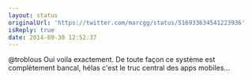 ```yaml
---
layout: status
originalUrl: 'https://twitter.com/marcgg/status/516933634541223936'
isReply: true
date: 2014-09-30 12:52:37
---
```


@troblous Oui voila exactement. De toute façon ce système est complètement bancal, hélas c'est le truc central des apps mobiles…

